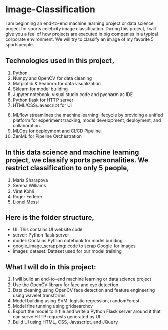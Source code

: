 # Image-Classification
I am beginning an end-to-end machine learning project or data science project for sports celebrity image classification. During this project, I will give you a feel of how projects are executed in big companies in a typical corporate environment. We will try to classify an image of my favorite 5 sportspeople.

## Technologies used in this project,
1. Python
2. Numpy and OpenCV for data cleaning
3. Matplotlib & Seaborn for data visualization
4. Sklearn for model building
5. Jupyter notebook, visual studio code and pycharm as IDE
6. Python flask for HTTP server
7. HTML/CSS/Javascript for UI
8) MLflow streamlines the machine learning lifecycle by providing a unified platform for experiment tracking, model development, deployment, and collaboration.
9) MLOps for deployment and CI/CD Pipeline
10) ZenML for Pipeline Orchestration

## In this data science and machine learning project, we classify sports personalities. We restrict classification to only 5 people,
1) Maria Sharapova
2) Serena Williams
3) Virat Kohli
4) Roger Federer
5) Lionel Messi

## Here is the folder structure,
* UI: This contains UI website code 
* server: Python flask server
* model: Contains Python notebook for model building
* google_image_scrapping: code to scrap Google for images
* images_dataset: Dataset used for our model training

## What I will do in this project:
1) I will build an end-to-end machine learning or data science project
2) Use the OpenCV library for face and eye detection
3) Data cleaning using OpenCV face detection and feature engineering using wavelet transforms
4) Model building using SVM, logistic regression, randomForest
5) Model fine tunning using gridsearchcv
6) Export the model to a file and write a Python Flask server around it that can serve HTTP requests generated by UI
7) Build UI using HTML, CSS, Javascript, and JQuery


